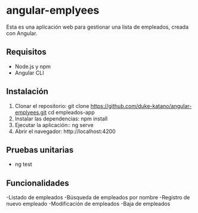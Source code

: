 # angular-emplyees

Esta es una aplicación web para gestionar una lista de empleados, creada con Angular.

## Requisitos
- Node.js y npm
- Angular CLI

## Instalación

1. Clonar el repositorio:
   git clone https://github.com/duke-katano/angular-emplyees.git
   cd empleados-app
2. Instalar las dependencias:
   npm install
3. Ejecutar la aplicación::
     ng serve
4. Abrir el navegador:
   http://localhost:4200

## Pruebas unitarias
- ng test

## Funcionalidades
  -Listado de empleados
  -Búsqueda de empleados por nombre
  -Registro de nuevo empleado
  -Modificación de empleados
  -Baja de empleados

